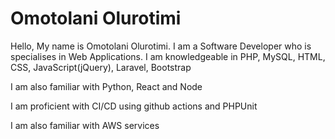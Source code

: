 # Omotolani Olurotimi

Hello, My name is Omotolani Olurotimi. I am a Software Developer who is specialises in Web Applications. I am knowledgeable in PHP, MySQL, HTML, CSS, JavaScript(jQuery), Laravel, Bootstrap

I am also familiar with Python, React and Node

I am proficient with CI/CD using github actions and PHPUnit

I am also familiar with AWS services
